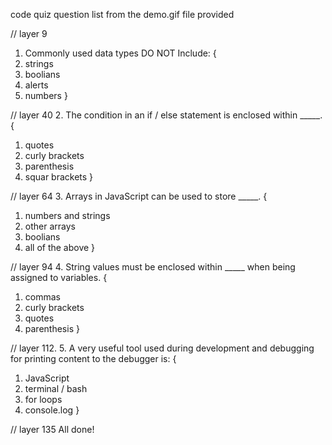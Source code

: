code quiz question list
from the demo.gif file provided

// layer 9
1.  Commonly used data types DO NOT Include: {
  1. strings
  2. boolians
  3. alerts
  4. numbers
}

// layer 40
2.  The condition in an if / else statement is enclosed within _____. {
  1. quotes
  2. curly brackets
  3. parenthesis
  4. squar brackets
}

// layer 64
3.  Arrays in JavaScript can be used to store _____. {
  1. numbers and strings
  2. other arrays
  3. boolians
  4. all of the above
}

// layer 94
4.  String values must be enclosed within _____ when being assigned to variables. {
  1. commas
  2. curly brackets
  3. quotes
  4. parenthesis
}

// layer 112. 
5.  A very useful tool used during development and debugging for printing content to the debugger is: {
  1. JavaScript
  2. terminal / bash
  3. for loops
  4. console.log
}

// layer 135
All done!

